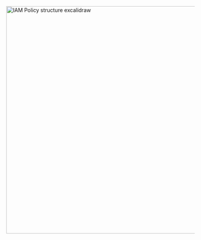 <img width="997" height="608" alt="IAM Policy structure excalidraw" src="https://github.com/user-attachments/assets/c6f4263a-e742-4c87-9901-75a7a07f4b7c" />
